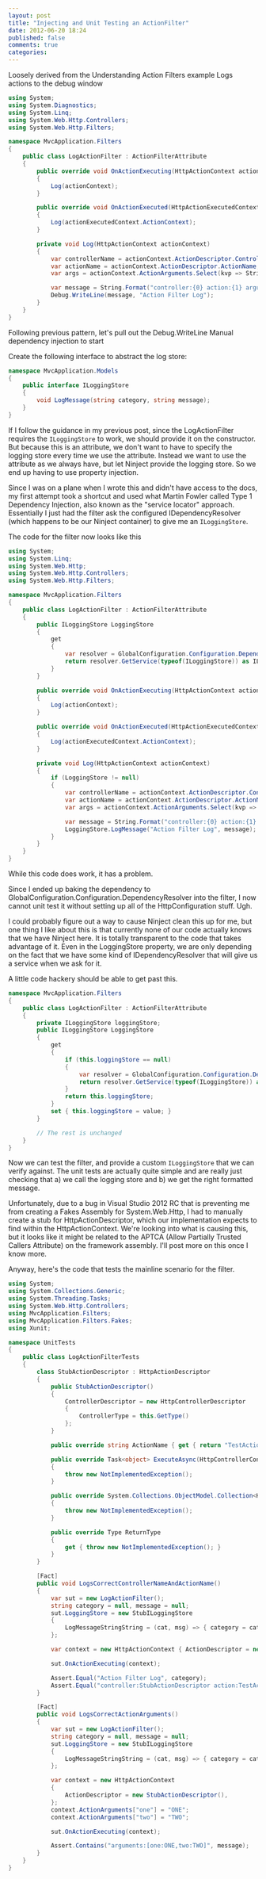 ```yaml
---
layout: post
title: "Injecting and Unit Testing an ActionFilter"
date: 2012-06-20 18:24
published: false
comments: true
categories: 
---
```


Loosely derived from the Understanding Action Filters example
Logs actions to the debug window

``` csharp Initial filter code
using System;
using System.Diagnostics;
using System.Linq;
using System.Web.Http.Controllers;
using System.Web.Http.Filters;

namespace MvcApplication.Filters
{
    public class LogActionFilter : ActionFilterAttribute
    {
        public override void OnActionExecuting(HttpActionContext actionContext)
        {
            Log(actionContext);
        }

        public override void OnActionExecuted(HttpActionExecutedContext actionExecutedContext)
        {
            Log(actionExecutedContext.ActionContext);
        }

        private void Log(HttpActionContext actionContext)
        {
            var controllerName = actionContext.ActionDescriptor.ControllerDescriptor.ControllerType.Name;
            var actionName = actionContext.ActionDescriptor.ActionName;
            var args = actionContext.ActionArguments.Select(kvp => String.Format("{0}:{1}", kvp.Key, kvp.Value.ToString()));

            var message = String.Format("controller:{0} action:{1} arguments:[{2}]", controllerName, actionName, String.Join(",", args));
            Debug.WriteLine(message, "Action Filter Log");
        }
    }
}
```

Following previous pattern, let's pull out the Debug.WriteLine
Manual dependency injection to start

Create the following interface to abstract the log store:

``` csharp ILoggingStore Interface
namespace MvcApplication.Models
{
    public interface ILoggingStore
    {
        void LogMessage(string category, string message);
    }
}
```

If I follow the guidance in my previous post, since the LogActionFilter
requires the `ILoggingStore` to work, we should provide it on the
constructor. But because this is an attribute, we don't want to have
to specify the logging store every time we use the attribute. Instead
we want to use the attribute as we always have, but let Ninject provide
the logging store. So we end up having to use property injection.

Since I was on a plane when I wrote this and didn't have access to the
docs, my first attempt took a shortcut and used what Martin Fowler called
Type 1 Dependency Injection, also known as the "service locator" approach.
Essentially I just had the filter ask the configured IDependencyResolver
(which happens to be our Ninject container) to give me an `ILoggingStore`.

The code for the filter now looks like this

``` csharp ILoggingStore with injected logging store
using System;
using System.Linq;
using System.Web.Http;
using System.Web.Http.Controllers;
using System.Web.Http.Filters;

namespace MvcApplication.Filters
{
    public class LogActionFilter : ActionFilterAttribute
    {
        public ILoggingStore LoggingStore
        {
            get
            {
                var resolver = GlobalConfiguration.Configuration.DependencyResolver;
                return resolver.GetService(typeof(ILoggingStore)) as ILoggingStore;
            }
        }

        public override void OnActionExecuting(HttpActionContext actionContext)
        {
            Log(actionContext);
        }

        public override void OnActionExecuted(HttpActionExecutedContext actionExecutedContext)
        {
            Log(actionExecutedContext.ActionContext);
        }

        private void Log(HttpActionContext actionContext)
        {
            if (LoggingStore != null)
            {
                var controllerName = actionContext.ActionDescriptor.ControllerDescriptor.ControllerType.Name;
                var actionName = actionContext.ActionDescriptor.ActionName;
                var args = actionContext.ActionArguments.Select(kvp => String.Format("{0}:{1}", kvp.Key, kvp.Value.ToString()));

                var message = String.Format("controller:{0} action:{1} arguments:[{2}]", controllerName, actionName, String.Join(",", args));
                LoggingStore.LogMessage("Action Filter Log", message);
            }
        }
    }
}
```

While this code does work, it has a problem.

Since I ended up baking the dependency to
GlobalConfiguration.Configuration.DependencyResolver into the filter, I now
cannot unit test it without setting up all of the HttpConfiguration stuff. Ugh.

I could probably figure out a way to cause Ninject clean this up for me, but
one thing I like about this is that currently none of our code actually
knows that we have Ninject here. It is totally transparent to the code that
takes advantage of it. Even in the LoggingStore property, we are only depending
on the fact that we have some kind of IDependencyResolver that will give us
a service when we ask for it.

A little code hackery should be able to get past this.

``` csharp Updated LoggingStore property
namespace MvcApplication.Filters
{
    public class LogActionFilter : ActionFilterAttribute
    {
        private ILoggingStore loggingStore;
        public ILoggingStore LoggingStore
        {
            get
            {
                if (this.loggingStore == null)
                {
                    var resolver = GlobalConfiguration.Configuration.DependencyResolver;
                    return resolver.GetService(typeof(ILoggingStore)) as ILoggingStore;
                }
                return this.loggingStore;
            }
            set { this.loggingStore = value; }
        }

        // The rest is unchanged
    }
}
```

Now we can test the filter, and provide a custom `ILoggingStore`
that we can verify against. The unit tests are actually quite simple
and are really just checking that a) we call the logging store and
b) we get the right formatted message.

Unfortunately, due to a bug in Visual Studio 2012 RC that is preventing
me from creating a Fakes Assembly for System.Web.Http, I had to manually
create a stub for HttpActionDescriptor, which our implementation expects
to find within the HttpActionContext. We're looking into what is causing
this, but it looks like it might be related to the APTCA (Allow Partially
Trusted Callers Attribute) on the framework assembly. I'll post more on this
once I know more.

Anyway, here's the code that tests the mainline scenario for the filter.

``` csharp Unit Tests for LogActionFilter
using System;
using System.Collections.Generic;
using System.Threading.Tasks;
using System.Web.Http.Controllers;
using MvcApplication.Filters;
using MvcApplication.Filters.Fakes;
using Xunit;

namespace UnitTests
{
    public class LogActionFilterTests
    {
        class StubActionDescriptor : HttpActionDescriptor
        {
            public StubActionDescriptor()
            {
                ControllerDescriptor = new HttpControllerDescriptor
                {
                    ControllerType = this.GetType()
                };
            }

            public override string ActionName { get { return "TestActionName"; } }

            public override Task<object> ExecuteAsync(HttpControllerContext controllerContext, IDictionary<string, object> arguments)
            {
                throw new NotImplementedException();
            }

            public override System.Collections.ObjectModel.Collection<HttpParameterDescriptor> GetParameters()
            {
                throw new NotImplementedException();
            }

            public override Type ReturnType
            {
                get { throw new NotImplementedException(); }
            }
        }

        [Fact]
        public void LogsCorrectControllerNameAndActionName()
        {
            var sut = new LogActionFilter();
            string category = null, message = null;
            sut.LoggingStore = new StubILoggingStore
            {
                LogMessageStringString = (cat, msg) => { category = cat; message = msg; }
            };

            var context = new HttpActionContext { ActionDescriptor = new StubActionDescriptor() };

            sut.OnActionExecuting(context);

            Assert.Equal("Action Filter Log", category);
            Assert.Equal("controller:StubActionDescriptor action:TestActionName arguments:[]", message);
        }

        [Fact]
        public void LogsCorrectActionArguments()
        {
            var sut = new LogActionFilter();
            string category = null, message = null;
            sut.LoggingStore = new StubILoggingStore
            {
                LogMessageStringString = (cat, msg) => { category = cat; message = msg; }
            };

            var context = new HttpActionContext
            {
                ActionDescriptor = new StubActionDescriptor(),
            };
            context.ActionArguments["one"] = "ONE";
            context.ActionArguments["two"] = "TWO";

            sut.OnActionExecuting(context);

            Assert.Contains("arguments:[one:ONE,two:TWO]", message);
        }
    }
}

```
